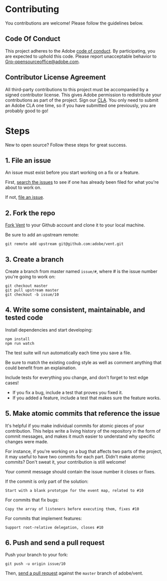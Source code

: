 # Contributing

You contributions are welcome! Please follow the guidelines below.

## Code Of Conduct

This project adheres to the Adobe [code of conduct](CODE_OF_CONDUCT.md). By participating, you are expected to uphold this code. Please report unacceptable behavior to Grp-opensourceoffice@adobe.com.

## Contributor License Agreement

All third-party contributions to this project must be accompanied by a signed contributor license. This gives Adobe permission to redistribute your contributions as part of the project. Sign our [CLA](http://opensource.adobe.com/cla.html). You only need to submit an Adobe CLA one time, so if you have submitted one previously, you are probably good to go!

# Steps

New to open source? Follow these steps for great success.

## 1. File an issue

An issue must exist before you start working on a fix or a feature.

First, [search the issues](https://github.com/adobe/vent/issues) to see if one has already been filed for what you're about to work on.

If not, [file an issue](https://github.com/adobe/vent/issues/new).

## 2. Fork the repo

[Fork Vent](https://github.com/adobe/vent/fork) to your Github account and clone it to your local machine.

Be sure to add an upstream remote:

```
git remote add upstream git@github.com:adobe/vent.git
```

## 3. Create a branch

Create a branch from master named `issue/#`, where # is the issue number you're going to work on:

```
git checkout master
git pull upstream master
git checkout -b issue/10
```

## 4. Write some consistent, maintainable, and tested code

Install dependencies and start developing:

```
npm install
npm run watch
```

The test suite will run automatically each time you save a file.

Be sure to match the existing coding style as well as comment anything that could benefit from an explaination.

Include tests for everything you change, and don't forget to test edge cases!

* If you fix a bug, include a test that proves you fixed it.
* If you added a feature, include a test that makes sure the feature works.

## 5. Make atomic commits that reference the issue

It's helpful if you make individual commits for atomic pieces of your contribution. This helps write a living history of the repository in the form of commit messages, and makes it much easier to understand why specific changes were made.

For instance, if you're working on a bug that affects two parts of the project, it may useful to have two commits for each part. Didn't make atomic commits? Don't sweat it, your contribution is still welcome!

Your commit message should contain the issue number it closes or fixes.

If the commit is only part of the solution:

```
Start with a blank prototype for the event map, related to #10
```

For commits that fix bugs:

```
Copy the array of listeners before executing them, fixes #10
```

For commits that implement features:

```
Support root-relative delegation, closes #10
```

## 6. Push and send a pull request

Push your branch to your fork:

```
git push -u origin issue/10
```

Then, [send a pull request](https://github.com/adobe/vent/compare) against the `master` branch of adobe/vent.

